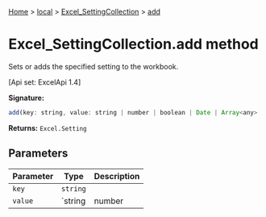 [Home](./index) &gt; [local](local.md) &gt; [Excel\_SettingCollection](local.excel_settingcollection.md) &gt; [add](local.excel_settingcollection.add.md)

# Excel\_SettingCollection.add method

Sets or adds the specified setting to the workbook. 

 \[Api set: ExcelApi 1.4\]

**Signature:**
```javascript
add(key: string, value: string | number | boolean | Date | Array<any> | any): Excel.Setting;
```
**Returns:** `Excel.Setting`

## Parameters

|  Parameter | Type | Description |
|  --- | --- | --- |
|  `key` | `string` |  |
|  `value` | `string | number | boolean | Date | Array<any> | any` |  |

